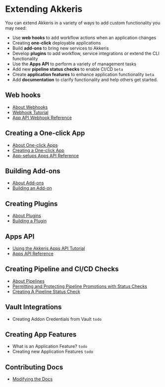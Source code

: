 # Extending Akkeris

You can extend Akkeris in a variety of ways to add custom functionality you may need:

* Use **web hooks** to add workflow actions when an application changes
* Creating **one-click** deployable applications
* Build **add-ons** to bring new services to Akkeris
* Develop **plugins** to add workflow, service integrations or extend the CLI functionality
* Use the **Apps API** to perform a variety of management tasks
* Add new **pipeline status checks** to enable CI/CD `beta`
* Create **application features** to enhance application functionality `beta`
* Add **documentation** to clarify functionality and help others get started.

## Web hooks

* [About Webhooks](/architecture/webhooks.md)
* [Webhook Tutorial](/architecture/webhooks.md#getting-started)
* [App API Webhook Reference](/architecture/apps-api/Webhooks.md)

## Creating a One-click App

* [About One-click Apps](/one-click/creating.md)
* [Creating a One-click App](/one-click/creating.md)
* [App-setups Apps API Reference](/architecture/apps-api/App-Setups.md)

## Building Add-ons

* [About Add-ons](/architecture/addons.md)
* [Building an Add-on](/extending-akkeris/building-addons.md)

## Creating Plugins

* [About Plugins](/architecture/plugins.md)
* [Building a Plugin](/extending-akkeris/creating-plugins.md)

## Apps API

* [Using the Akkeris Apps API Tutorial](/extending-akkeris/akkeris-apps-api-tutorial.md)
* [Apps API Reference](/architecture/apps-api/apps-api.md)

## Creating Pipeline and CI/CD Checks

* [About Pipelines](/architecture/pipelines.md)
* [Permitting and Protecting Pipeline Promotions with Status Checks](/architecture/pipelines.md#pipeline-status-checks-beta)
* [Creating A Pipeline Status Check](/architecture/apps-api/Release-Statuses.md)

## Vault Integrations
* Creating Addon Credentials from Vault `todo`

## Creating App Features

* What is an Application Feature? `todo`
* Creating new Application Features `todo`

## Contributing Docs

* [Modifying the Docs](/extending-akkeris/modifying-docs.md)

